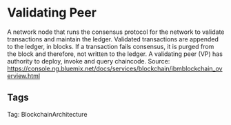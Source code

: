 # Validating Peer

A network node that runs the consensus protocol for the network to validate
transactions and maintain the ledger. Validated transactions are appended
to the ledger, in blocks. If a transaction fails consensus, it is purged from
the block and therefore, not written to the ledger. A validating peer (VP) has
authority to deploy, invoke and query chaincode.
Source: https://console.ng.bluemix.net/docs/services/blockchain/ibmblockchain_overview.html

## Tags

Tag: BlockchainArchitecture
